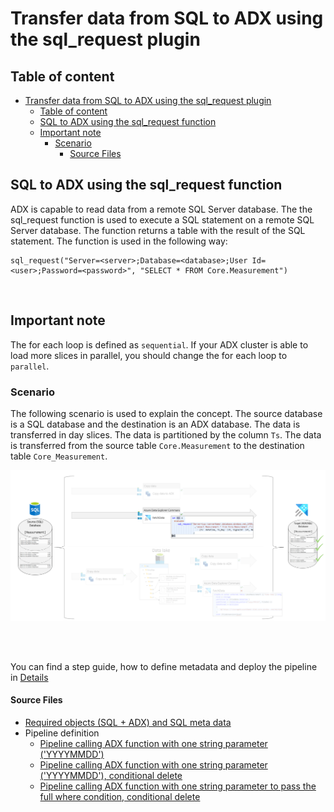# Transfer data from SQL to ADX using the sql_request plugin


## Table of content

- [Transfer data from SQL to ADX using the sql\_request plugin](#transfer-data-from-sql-to-adx-using-the-sql_request-plugin)
  - [Table of content](#table-of-content)
  - [SQL to ADX using the sql\_request function](#sql-to-adx-using-the-sql_request-function)
  - [Important note](#important-note)
    - [Scenario](#scenario)
      - [Source Files](#source-files)


## SQL to ADX using the sql_request function

ADX is capable to read data from a remote SQL Server database. The the sql_request function is used to execute a SQL statement on a remote SQL Server database. The function returns a table with the result of the SQL statement. The function is used in the following way:

    sql_request("Server=<server>;Database=<database>;User Id=<user>;Password=<password>", "SELECT * FROM Core.Measurement")
<br>

## Important note

The for each loop is defined as `sequential`. If your ADX cluster is able to load more slices in parallel, you should change the for each loop to `parallel`.

### Scenario

The following scenario is used to explain the concept. The source database is a SQL database and the destination is an ADX database. The data is transferred in day slices. The data is partitioned by the column `Ts`.
The data is transferred from the source table `Core.Measurement` to the destination table `Core_Measurement`. 

![Senario Overview](./../../../doc/assets/sql-to-adx/SMDT_SQLtoADXFunctionScenario.png)

<br>
<br>

You can find a step guide, how to define metadata and deploy the pipeline in [Details](./10SQLToADXCopy.md)

#### Source Files
 * [Required objects (SQL + ADX) and SQL meta data](./../../../sqldb/SDMT_DB/ScriptToGenerateMetaTestData/ToADX/SQLToADX_ADXFunction.sql)
 * Pipeline definition 
   * [Pipeline calling ADX function with one string parameter ('YYYYMMDD')](./../../../pipeline/ToADX/SQLtoLake-FunctionCall-ADX/SDMT-SQLorLake-ViaFunctionTo-ADX.json)
   * [Pipeline calling ADX function with one string parameter ('YYYYMMDD'), conditional delete](./../../../pipeline/ToADX/SQLtoLake-FunctionCall-ADX/SDMT-SQLorLake-ViaFunctionTo-ADX-ConditionalDelete.json)
   * [Pipeline calling ADX function with one string parameter to pass the full where condition, conditional delete](./../../../pipeline/ToADX/SQLtoLake-FunctionCall-ADX/SDMT-SQL-ViaFullWhereFunctionTo-ADX-ConditionalDelete.json)



